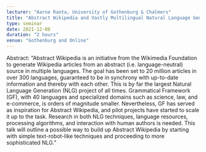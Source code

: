 ```yaml
---
lecturer: "Aarne Ranta, University of Gothenburg & Chalmers"
title: "Abstract Wikipedia and Vastly Multilingual Natural Language Generation"
type: seminar
date: 2021-12-08
duration: "2 hours"
venue: "Gothenburg and Online"
---
```


Abstract: "Abstract Wikipedia is an initiative from the Wikimedia Foundation to generate Wikipedia articles from an abstract (i.e. language-neutral) source in multiple languages. The goal has been set to 20 million articles in over 300 languages, guaranteed to be in synchrony with up-to-date information and thereby with each other. This is by far the largest Natural Language Generation (NLG) project of all times. Grammatical Framework (GF), with 40 languages and specialized domains such as science, law, and e-commerce, is orders of magnitude smaller. Nevertheless, GF has served as inspiration for Abstract Wikipedia, and pilot projects have started to scale it up to the task. Research in both NLG techniques, language resources, processing algorithms, and interaction with human authors is needed. This talk will outline a possible way to build up Abstract Wikipedia by starting with simple text-robot-like techniques and proceeding to more sophisticated NLG."
